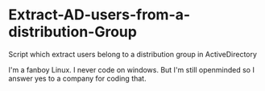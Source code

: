 # Extract-AD-users-from-a-distribution-Group
Script which extract users belong to a distribution group in ActiveDirectory


I'm a fanboy Linux. I never code on windows. 
But I'm still openminded so I answer yes to a company for coding that. 

